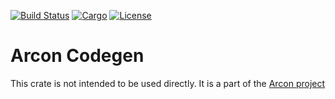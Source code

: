 [![Build Status](https://dev.azure.com/arcon-cda/arcon/_apis/build/status/cda-group.arcon?branchName=master)](https://dev.azure.com/arcon-cda/arcon/_build/latest?definitionId=1&branchName=master)
[![Cargo](https://img.shields.io/badge/crates.io-v0.1.1-orange)](https://crates.io/crates/arcon_codegen)
[![License](https://img.shields.io/badge/License-BSD%203--Clause-blue)](https://github.com/cda-group/arcon)

# Arcon Codegen

This crate is not intended to be used directly. It is a part of the [Arcon project](https://github.com/cda-group/arcon)
